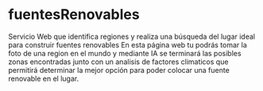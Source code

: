 # fuentesRenovables
Servicio Web que identifica regiones y realiza una búsqueda del lugar ideal para construir fuentes renovables 
En esta página web tu podrás tomar la foto de una region en el mundo y mediante IA se terminará las posibles zonas encontradas junto con un analisis de factores climaticos que permitirá determinar la mejor opción para poder colocar una fuente renovable en el lugar.
